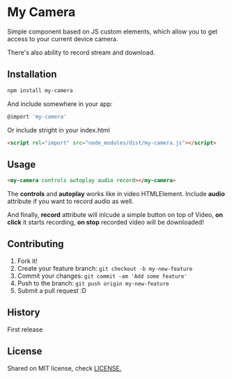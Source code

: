 # My Camera

Simple component based on JS custom elements, which allow you to get access to your current device camera.

There's also ability to record stream and download.

## Installation

```bash
npm install my-camera
```

And include somewhere in your app:

```js
@import 'my-camera'
```

Or include stright in your index.html

```html
<script rel="import" src="node_modules/dist/my-camera.js"></script>
```

## Usage

```html
<my-camera controls autoplay audio record></my-camera>
```

The **controls** and **autoplay** works like in video HTMLElement. Include **audio** attribute if you want to record audio as well.

And finally, **record** attribute will inlcude a simple button on top of Video, **on click** it starts recording, **on stop** recorded video will be downloaded!

## Contributing

1. Fork it!
2. Create your feature branch: `git checkout -b my-new-feature`
3. Commit your changes: `git commit -am 'Add some feature'`
4. Push to the branch: `git push origin my-new-feature`
5. Submit a pull request :D

## History

First release

## License

Shared on MIT license, check [LICENSE.](https://github.com/myfrom/paper-pager/blob/master/LICENSE)
